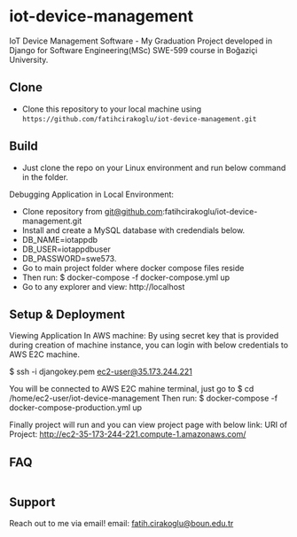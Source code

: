 # iot-device-management
IoT Device Management Software - My Graduation Project developed in Django for Software Engineering(MSc) SWE-599 course in Boğaziçi University.


## Clone

- Clone this repository to your local machine using `https://github.com/fatihcirakoglu/iot-device-management.git`
 
## Build
- Just clone the repo on your Linux environment and run below command in the folder.

 Debugging Application in Local Environment:  
-	Clone repository from git@github.com:fatihcirakoglu/iot-device-management.git
-	Install and create a MySQL database with credendials below.
  - DB_NAME=iotappdb
  - DB_USER=iotappdbuser
  - DB_PASSWORD=swe573.
- Go to main project folder where docker compose files reside
- Then run: $ docker-compose -f  docker-compose.yml up
-	Go to any explorer and view: http://localhost

## Setup & Deployment
Viewing Application In AWS machine: 
By using secret key that is provided during creation of machine instance, you can login with below credentials to AWS E2C machine.

$ ssh  -i  djangokey.pem  ec2-user@35.173.244.221

You will be connected to AWS E2C mahine terminal, just go to 
$ cd /home/ec2-user/iot-device-management
Then run:
$ docker-compose -f  docker-compose-production.yml up

Finally project will run and you can view project page with below link:
URI of Project:  http://ec2-35-173-244-221.compute-1.amazonaws.com/

## FAQ

```

```

## Support
Reach out to me via email!
email: fatih.cirakoglu@boun.edu.tr
